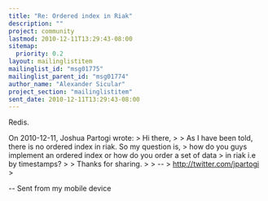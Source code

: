 ```yaml
---
title: "Re: Ordered index in Riak"
description: ""
project: community
lastmod: 2010-12-11T13:29:43-08:00
sitemap:
  priority: 0.2
layout: mailinglistitem
mailinglist_id: "msg01775"
mailinglist_parent_id: "msg01774"
author_name: "Alexander Sicular"
project_section: "mailinglistitem"
sent_date: 2010-12-11T13:29:43-08:00
---
```



Redis.

On 2010-12-11, Joshua Partogi  wrote:
&gt; Hi there,
&gt;
&gt; As I have been told, there is no ordered index in riak. So my question is,
&gt; how do you guys implement an ordered index or how do you order a set of data
&gt; in riak i.e by timestamps?
&gt;
&gt; Thanks for sharing.
&gt;
&gt; --
&gt; http://twitter.com/jpartogi 
&gt;

-- 
Sent from my mobile device

